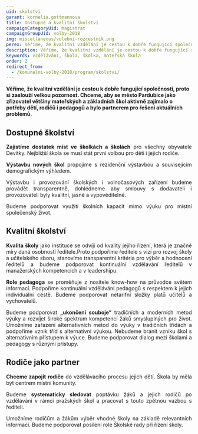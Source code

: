 ```yaml
---
uid: skolstvi
garant: kornelia.gottmannova
title: Dostupné a kvalitní školství
campaignCategoryUid: magistrat
campaignGroupUid: volby-2018
img: miscellaneous/volebni-rozcestnik.png
perex: Věříme, že kvalitní vzdělání je cestou k dobře fungující společnosti, proto si zaslouží velkou pozornost.
description: Věříme, že kvalitní vzdělání je cestou k dobře fungující společnosti, proto si zaslouží velkou pozornost.
keywords: vzdělávání, škola, školka, mateřská škola
order: 2
redirect_from:
  - /komunalni-volby-2018/program/skolstvi/
---
```


**Věříme, že kvalitní vzdělání je cestou k dobře fungující společnosti, proto si zaslouží velkou pozornost. Chceme, aby se město Pardubice jako zřizovatel většiny mateřských a základních škol aktivně zajímalo o potřeby dětí, rodičů i pedagogů a bylo partnerem pro řešení aktuálních problémů.**

## Dostupné školství

<p style='text-align: justify;'>
<b>Zajistíme dostatek míst ve školkách a školách</b> pro všechny obyvatele Devítky. Nejbližší škola se musí stát první volbou pro děti i jejich rodiče.
</p><p style='text-align: justify;'>
<b>Výstavbu nových škol</b>	propojíme s rezidenční výstavbou a souvisejícím demografickým výhledem.
<p style='text-align: justify;'>
Výstavbu i provozování školských i volnočasových zařízení budeme provádět transparentně, dohlédneme aby smlouvy s dodavateli i provozovateli byly kvalitní, jasné a vypověditelné.
</p><p style='text-align: justify;'>
Budeme podporovat využití školních kapacit mimo výuku pro místní společenský život.
</p>

## Kvalitní školství

<p style='text-align: justify;'>
<b>Kvalita školy</b> jako instituce se odvíjí od kvality jejího řízení, která je značné míry daná osobností ředitele.Proto podpoříme ředitele s vizí pro rozvoj školy a učitelského sboru, stanovíme transparentní kritéria pro výběr a hodnocení ředitelů a budeme podporovat kontinuální vzdělávání ředitelů v manažerských kompetencích a v leadershipu.
</p><p style='text-align: justify;'>
<b>Role pedagoga</b> se proměňuje z nositele know-how na průvodce světem informací. Podpoříme kontinuální vzdělávání pedagogů s respektem k jejich individuální cestě. Budeme podporovat netarifní složky platů učitelů a vychovatelů.
</p><p style='text-align: justify;'>
Budeme podporovat <b>„ukončení souboje“</b> tradičních a moderních metod výuky a rozvíjet široké spektrum kompetencí žáků smysluplných pro život. Umožníme zařazení alternativních metod do výuky v tradičních třídách a podpoříme vznik tříd s alternativní výukou. Nebudeme bránit vzniku škol s alternativním přístupem k výuce. Budeme podporovat dialog mezi školami a pedagogy s různými přístupy.
</p>

## Rodiče jako partner

<p style='text-align: justify;'>
<b>Chceme zapojit rodiče</b> do vzdělávacího procesu jejich dětí. Škola by měla být centrem místní komunity.
</p><p style='text-align: justify;'>
Budeme <b>systematicky sledovat</b> poptávku žáků a jejich rodičů po vzdělávání v rámci pražských škol a pracovat s touto zpětnou vazbou s řediteli.
</p><p style='text-align: justify;'>
Umožníme rodičům a žákům výběr vhodné školy na základě relevantních informací. Budeme podporovat posílení role Školské rady při řízení školy.
</p>